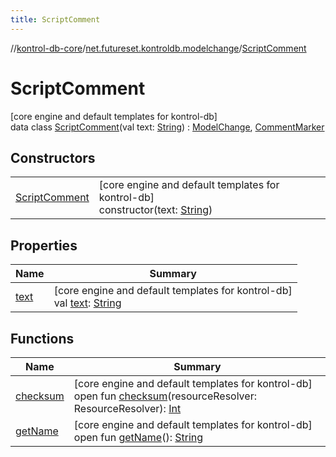 ```yaml
---
title: ScriptComment
---
```

//[kontrol-db-core](../../../index.html)/[net.futureset.kontroldb.modelchange](../index.html)/[ScriptComment](index.html)



# ScriptComment



[core engine and default templates for kontrol-db]\
data class [ScriptComment](index.html)(val text: [String](https://kotlinlang.org/api/latest/jvm/stdlib/kotlin/-string/index.html)) : [ModelChange](../-model-change/index.html), [CommentMarker](../-comment-marker/index.html)



## Constructors


| | |
|---|---|
| [ScriptComment](-script-comment.html) | [core engine and default templates for kontrol-db]<br>constructor(text: [String](https://kotlinlang.org/api/latest/jvm/stdlib/kotlin/-string/index.html)) |


## Properties


| Name | Summary |
|---|---|
| [text](text.html) | [core engine and default templates for kontrol-db]<br>val [text](text.html): [String](https://kotlinlang.org/api/latest/jvm/stdlib/kotlin/-string/index.html) |


## Functions


| Name | Summary |
|---|---|
| [checksum](../-model-change/checksum.html) | [core engine and default templates for kontrol-db]<br>open fun [checksum](../-model-change/checksum.html)(resourceResolver: ResourceResolver): [Int](https://kotlinlang.org/api/latest/jvm/stdlib/kotlin/-int/index.html) |
| [getName](../-model-change/get-name.html) | [core engine and default templates for kontrol-db]<br>open fun [getName](../-model-change/get-name.html)(): [String](https://kotlinlang.org/api/latest/jvm/stdlib/kotlin/-string/index.html) |

